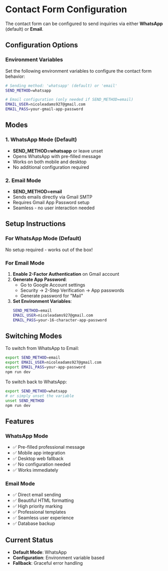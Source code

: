 # Contact Form Configuration

The contact form can be configured to send inquiries via either **WhatsApp** (default) or **Email**.

## Configuration Options

### Environment Variables

Set the following environment variables to configure the contact form behavior:

```bash
# Sending method: 'whatsapp' (default) or 'email'
SEND_METHOD=whatsapp

# Email configuration (only needed if SEND_METHOD=email)
EMAIL_USER=nicoleadams927@gmail.com
EMAIL_PASS=your-gmail-app-password
```

## Modes

### 1. WhatsApp Mode (Default)
- **SEND_METHOD=whatsapp** or leave unset
- Opens WhatsApp with pre-filled message
- Works on both mobile and desktop
- No additional configuration required

### 2. Email Mode
- **SEND_METHOD=email**
- Sends emails directly via Gmail SMTP
- Requires Gmail App Password setup
- Seamless - no user interaction needed

## Setup Instructions

### For WhatsApp Mode (Default)
No setup required - works out of the box!

### For Email Mode
1. **Enable 2-Factor Authentication** on Gmail account
2. **Generate App Password**:
   - Go to Google Account settings
   - Security → 2-Step Verification → App passwords
   - Generate password for "Mail"
3. **Set Environment Variables**:
   ```bash
   SEND_METHOD=email
   EMAIL_USER=nicoleadams927@gmail.com
   EMAIL_PASS=your-16-character-app-password
   ```

## Switching Modes

To switch from WhatsApp to Email:
```bash
export SEND_METHOD=email
export EMAIL_USER=nicoleadams927@gmail.com
export EMAIL_PASS=your-app-password
npm run dev
```

To switch back to WhatsApp:
```bash
export SEND_METHOD=whatsapp
# or simply unset the variable
unset SEND_METHOD
npm run dev
```

## Features

### WhatsApp Mode
- ✅ Pre-filled professional message
- ✅ Mobile app integration
- ✅ Desktop web fallback
- ✅ No configuration needed
- ✅ Works immediately

### Email Mode
- ✅ Direct email sending
- ✅ Beautiful HTML formatting
- ✅ High priority marking
- ✅ Professional templates
- ✅ Seamless user experience
- ✅ Database backup

## Current Status
- **Default Mode**: WhatsApp
- **Configuration**: Environment variable based
- **Fallback**: Graceful error handling
